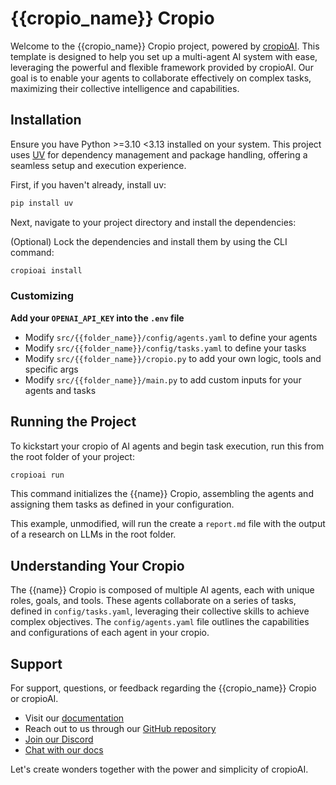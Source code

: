 # {{cropio_name}} Cropio

Welcome to the {{cropio_name}} Cropio project, powered by [cropioAI](https://cropio.in). This template is designed to help you set up a multi-agent AI system with ease, leveraging the powerful and flexible framework provided by cropioAI. Our goal is to enable your agents to collaborate effectively on complex tasks, maximizing their collective intelligence and capabilities.

## Installation

Ensure you have Python >=3.10 <3.13 installed on your system. This project uses [UV](https://docs.astral.sh/uv/) for dependency management and package handling, offering a seamless setup and execution experience.

First, if you haven't already, install uv:

```bash
pip install uv
```

Next, navigate to your project directory and install the dependencies:

(Optional) Lock the dependencies and install them by using the CLI command:
```bash
cropioai install
```

### Customizing

**Add your `OPENAI_API_KEY` into the `.env` file**

- Modify `src/{{folder_name}}/config/agents.yaml` to define your agents
- Modify `src/{{folder_name}}/config/tasks.yaml` to define your tasks
- Modify `src/{{folder_name}}/cropio.py` to add your own logic, tools and specific args
- Modify `src/{{folder_name}}/main.py` to add custom inputs for your agents and tasks

## Running the Project

To kickstart your cropio of AI agents and begin task execution, run this from the root folder of your project:

```bash
cropioai run
```

This command initializes the {{name}} Cropio, assembling the agents and assigning them tasks as defined in your configuration.

This example, unmodified, will run the create a `report.md` file with the output of a research on LLMs in the root folder.

## Understanding Your Cropio

The {{name}} Cropio is composed of multiple AI agents, each with unique roles, goals, and tools. These agents collaborate on a series of tasks, defined in `config/tasks.yaml`, leveraging their collective skills to achieve complex objectives. The `config/agents.yaml` file outlines the capabilities and configurations of each agent in your cropio.

## Support

For support, questions, or feedback regarding the {{cropio_name}} Cropio or cropioAI.

- Visit our [documentation](https://docs.cropio.in)
- Reach out to us through our [GitHub repository](https://github.com/joaomdmoura/cropioai)
- [Join our Discord](https://discord.com/invite/X4JWnZnxPb)
- [Chat with our docs](https://chatg.pt/DWjSBZn)

Let's create wonders together with the power and simplicity of cropioAI.
